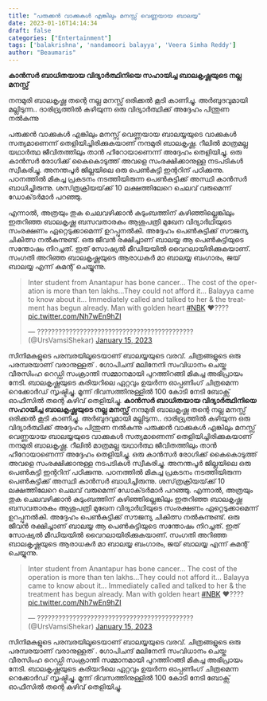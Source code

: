 ```yaml
---
title: "പരുക്കൻ വാക്കുകൾ എങ്കിലും മനസ്സ് വെണ്ണയായ ബാലയ്യ"
date: 2023-01-16T14:14:34
draft: false
categories: ["Entertainment"]
tags: ['balakrishna', 'nandamoori balayya', 'Veera Simha Reddy']
author: "Beaumaris"
---
```


<strong>കാൻസർ ബാധിതയായ വിദ്യാർത്ഥിനിയെ സഹായിച്ച ബാലകൃഷ്ണയുടെ നല്ല മനസ്സ്</strong>

നന്ദമുരി ബാലകൃഷ്ണ തന്റെ നല്ല മനസ്സ് ഒരിക്കൽ കൂടി കാണിച്ചു. അർബുദവുമായി മല്ലിടുന്ന.. ദാരിദ്ര്യത്തിൽ കഴിയുന്ന ഒരു വിദ്യാർത്ഥിക്ക് അദ്ദേഹം പിന്തുണ നൽകുന്നു

പരുക്കൻ വാക്കുകൾ എങ്കിലും മനസ്സ് വെണ്ണയായ ബാലയ്യയുടെ വാക്കുകൾ സത്യമാണെന്ന് തെളിയിച്ചിരിക്കുകയാണ് നന്ദമുരി ബാലകൃഷ്ണ. റീലിൽ മാത്രമല്ല യഥാർത്ഥ ജീവിതത്തിലും താൻ ഹീറോയാണെന്ന് അദ്ദേഹം തെളിയിച്ചു. ഒരു കാൻസർ രോഗിക്ക് കൈകൊടുത്ത് അവളെ സംരക്ഷിക്കാനുള്ള നടപടികൾ സ്വീകരിച്ചു. അനന്തപൂർ ജില്ലയിലെ ഒരു പെൺകുട്ടി ഇന്ററിന് പഠിക്കുന്നു. പഠനത്തിൽ മികച്ച പ്രകടനം നടത്തിയിരുന്ന പെൺകുട്ടിക്ക് അസ്ഥി കാൻസർ ബാധിച്ചിരുന്നു. ശസ്‌ത്രക്രിയയ്‌ക്ക്‌ 10 ലക്ഷത്തിലേറെ ചെലവ്‌ വരുമെന്ന്‌ ഡോക്‌ടർമാർ പറഞ്ഞു.

എന്നാൽ, അത്രയും തുക ചെലവഴിക്കാൻ കുടുംബത്തിന് കഴിഞ്ഞില്ലെങ്കിലും ഇതറിഞ്ഞ ബാലകൃഷ്ണ ബസവതാരകം ആശുപത്രി മുഖേന വിദ്യാർഥിയുടെ സംരക്ഷണം ഏറ്റെടുക്കാമെന്ന് ഉറപ്പുനൽകി. അദ്ദേഹം പെൺകുട്ടിക്ക് സൗജന്യ ചികിത്സ നൽകുന്നുണ്ട്. ഒരു ജീവൻ രക്ഷിച്ചാണ് ബാലയ്യ ആ പെൺകുട്ടിയുടെ സന്തോഷം നിറച്ചത്. ഇത് സോഷ്യൽ മീഡിയയിൽ വൈറലായിരിക്കുകയാണ്. സംഗതി അറിഞ്ഞ ബാലകൃഷ്ണയുടെ ആരാധകർ മാ ബാലയ്യ ബംഗാരം, ജയ് ബാലയ്യ എന്ന് കമന്റ് ചെയ്യുന്നു.
<blockquote class="twitter-tweet">
<p dir="ltr" lang="en">Inter student from Anantapur has bone cancer... The cost of the operation is more than ten lakhs...They could not afford it... Balayya came to know about it...
Immediately called and talked to her &amp; the treatment has begun already.
Man with golden heart <a href="https://twitter.com/hashtag/NBK?src=hash&amp;ref_src=twsrc%5Etfw">#NBK</a> ❤️???? <a href="https://t.co/Nh7wEn9hZI">pic.twitter.com/Nh7wEn9hZI</a></p>
— ???????????????????????????????????????????? (@UrsVamsiShekar) <a href="https://twitter.com/UrsVamsiShekar/status/1614638879428182016?ref_src=twsrc%5Etfw">January 15, 2023</a></blockquote>
<script async src="https://platform.twitter.com/widgets.js" charset="utf-8"></script>

സിനിമകളുടെ പരമ്പരയിലൂടെയാണ് ബാലയ്യയുടെ വരവ്. ചിത്രങ്ങളുടെ ഒരു പരമ്പരയാണ് വരാനുള്ളത് . ഗോപിചന്ദ് മലിനേനി സംവിധാനം ചെയ്ത വീരസിംഹ റെഡ്ഡി സംക്രാന്തി സമ്മാനമായി പുറത്തിറങ്ങി മികച്ച അഭിപ്രായം നേടി. ബാലകൃഷ്ണയുടെ കരിയറിലെ ഏറ്റവും ഉയർന്ന ഓപ്പണിംഗ് ചിത്രമെന്ന റെക്കോർഡ് സൃഷ്ടിച്ചു. മൂന്ന് ദിവസത്തിനുള്ളിൽ 100 ​​കോടി നേടി ബോക്സ് ഓഫീസിൽ തന്റെ കഴിവ് തെളിയിച്ചു.
**കാൻസർ ബാധിതയായ വിദ്യാർത്ഥിനിയെ സഹായിച്ച ബാലകൃഷ്ണയുടെ നല്ല മനസ്സ്** നന്ദമുരി ബാലകൃഷ്ണ തന്റെ നല്ല മനസ്സ് ഒരിക്കൽ കൂടി കാണിച്ചു. അർബുദവുമായി മല്ലിടുന്ന.. ദാരിദ്ര്യത്തിൽ കഴിയുന്ന ഒരു വിദ്യാർത്ഥിക്ക് അദ്ദേഹം പിന്തുണ നൽകുന്നു പരുക്കൻ വാക്കുകൾ എങ്കിലും മനസ്സ് വെണ്ണയായ ബാലയ്യയുടെ വാക്കുകൾ സത്യമാണെന്ന് തെളിയിച്ചിരിക്കുകയാണ് നന്ദമുരി ബാലകൃഷ്ണ. റീലിൽ മാത്രമല്ല യഥാർത്ഥ ജീവിതത്തിലും താൻ ഹീറോയാണെന്ന് അദ്ദേഹം തെളിയിച്ചു. ഒരു കാൻസർ രോഗിക്ക് കൈകൊടുത്ത് അവളെ സംരക്ഷിക്കാനുള്ള നടപടികൾ സ്വീകരിച്ചു. അനന്തപൂർ ജില്ലയിലെ ഒരു പെൺകുട്ടി ഇന്ററിന് പഠിക്കുന്നു. പഠനത്തിൽ മികച്ച പ്രകടനം നടത്തിയിരുന്ന പെൺകുട്ടിക്ക് അസ്ഥി കാൻസർ ബാധിച്ചിരുന്നു. ശസ്‌ത്രക്രിയയ്‌ക്ക്‌ 10 ലക്ഷത്തിലേറെ ചെലവ്‌ വരുമെന്ന്‌ ഡോക്‌ടർമാർ പറഞ്ഞു. എന്നാൽ, അത്രയും തുക ചെലവഴിക്കാൻ കുടുംബത്തിന് കഴിഞ്ഞില്ലെങ്കിലും ഇതറിഞ്ഞ ബാലകൃഷ്ണ ബസവതാരകം ആശുപത്രി മുഖേന വിദ്യാർഥിയുടെ സംരക്ഷണം ഏറ്റെടുക്കാമെന്ന് ഉറപ്പുനൽകി. അദ്ദേഹം പെൺകുട്ടിക്ക് സൗജന്യ ചികിത്സ നൽകുന്നുണ്ട്. ഒരു ജീവൻ രക്ഷിച്ചാണ് ബാലയ്യ ആ പെൺകുട്ടിയുടെ സന്തോഷം നിറച്ചത്. ഇത് സോഷ്യൽ മീഡിയയിൽ വൈറലായിരിക്കുകയാണ്. സംഗതി അറിഞ്ഞ ബാലകൃഷ്ണയുടെ ആരാധകർ മാ ബാലയ്യ ബംഗാരം, ജയ് ബാലയ്യ എന്ന് കമന്റ് ചെയ്യുന്നു. 

> Inter student from Anantapur has bone cancer... The cost of the operation is more than ten lakhs...They could not afford it... Balayya came to know about it... Immediately called and talked to her & the treatment has begun already. Man with golden heart [#NBK](https://twitter.com/hashtag/NBK?src=hash&ref_src=twsrc%5Etfw) ❤️???? [pic.twitter.com/Nh7wEn9hZI](https://t.co/Nh7wEn9hZI)
> 
> — ???????????????????????????????????????????? (@UrsVamsiShekar) [January 15, 2023](https://twitter.com/UrsVamsiShekar/status/1614638879428182016?ref_src=twsrc%5Etfw)

സിനിമകളുടെ പരമ്പരയിലൂടെയാണ് ബാലയ്യയുടെ വരവ്. ചിത്രങ്ങളുടെ ഒരു പരമ്പരയാണ് വരാനുള്ളത് . ഗോപിചന്ദ് മലിനേനി സംവിധാനം ചെയ്ത വീരസിംഹ റെഡ്ഡി സംക്രാന്തി സമ്മാനമായി പുറത്തിറങ്ങി മികച്ച അഭിപ്രായം നേടി. ബാലകൃഷ്ണയുടെ കരിയറിലെ ഏറ്റവും ഉയർന്ന ഓപ്പണിംഗ് ചിത്രമെന്ന റെക്കോർഡ് സൃഷ്ടിച്ചു. മൂന്ന് ദിവസത്തിനുള്ളിൽ 100 ​​കോടി നേടി ബോക്സ് ഓഫീസിൽ തന്റെ കഴിവ് തെളിയിച്ചു.
